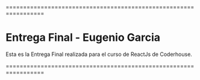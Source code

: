 =================================================================

# Entrega Final - Eugenio Garcia

Esta es la Entrega Final realizada para el curso de ReactJs de Coderhouse.

=================================================================
